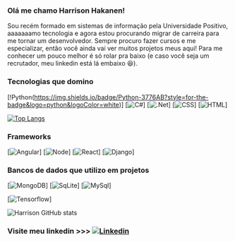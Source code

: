 ### Olá me chamo Harrison Hakanen!

<div>
<span class="text">
Sou recém formado em sistemas de informação pela Universidade Positivo, aaaaaaamo tecnologia e agora estou procurando migrar de carreira para me tornar um desenvolvedor. Sempre procuro fazer cursos e me especializar, então você ainda vai ver muitos projetos meus aqui! Para me conhecer um pouco melhor é só rolar pra baixo (e caso você seja um recrutador, meu linkedin está lá embaixo 😆).
</span>
</div>


### Tecnologias que domino
[!Python(https://img.shields.io/badge/Python-3776AB?style=for-the-badge&logo=python&logoColor=white)]
[![C#](https://img.shields.io/badge/C%23-239120?style=for-the-badge&logo=c-sharp&logoColor=white)]
[![.Net](https://img.shields.io/badge/.NET-5C2D91?style=for-the-badge&logo=.net&logoColor=white)]
[![CSS](https://img.shields.io/badge/CSS-239120?&style=for-the-badge&logo=css3&logoColor=white)]
[![HTML](https://img.shields.io/badge/HTML-239120?style=for-the-badge&logo=html5&logoColor=white)]

[![Top Langs](https://github-readme-stats.vercel.app/api/top-langs/?username=HarrisonHakanen&layout=compact)](https://github.com/anuraghazra/github-readme-stats)

### Frameworks
[![Angular](https://img.shields.io/badge/Angular-DD0031?style=for-the-badge&logo=angular&logoColor=white)]
[![Node](https://img.shields.io/badge/Node.js-43853D?style=for-the-badge&logo=node.js&logoColor=white)]
[![React](https://img.shields.io/badge/React-20232A?style=for-the-badge&logo=react&logoColor=61DAFB)]
[![Django](https://img.shields.io/badge/Django-092E20?style=for-the-badge&logo=django&logoColor=white)]

### Bancos de dados que utilizo em projetos
[![MongoDB](https://img.shields.io/badge/MongoDB-4EA94B?style=for-the-badge&logo=mongodb&logoColor=white)]
[![SqLite](https://img.shields.io/badge/SQLite-07405E?style=for-the-badge&logo=sqlite&logoColor=white)]
[![MySql](https://img.shields.io/badge/MySQL-005C84?style=for-the-badge&logo=mysql&logoColor=white)]

[![Tensorflow](https://img.shields.io/badge/TensorFlow-FF6F00?style=for-the-badge&logo=tensorflow&logoColor=white)]

![Harrison GitHub stats](https://github-readme-stats.vercel.app/api?username=HarrisonHakanen&show_icons=true&theme=radical)


### Visite meu linkedin >>> [![Linkedin](https://img.shields.io/badge/LinkedIn-0A66C2.svg?style=for-the-badge&logo=LinkedIn&logoColor=white)](https://linkedin.com/in/HarrisonHakanen)
